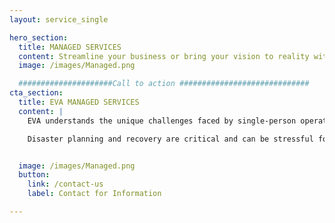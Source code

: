 ```yaml
---
layout: service_single

hero_section:
  title: MANAGED SERVICES
  content: Streamline your business or bring your vision to reality with custom systems designed for peak performance, operational efficiency, and growth potential.
  image: /images/Managed.png

  #####################Call to action #############################
cta_section:
  title: EVA MANAGED SERVICES
  content: |
    EVA understands the unique challenges faced by single-person operations when it comes to optimizing IT infrastructure. That's why we offer tailored managed IT  services designed specifically to meet your needs and empower your business for peak operability.

    Disaster planning and recovery are critical and can be stressful for any business, EVA is here to alleviate those worries. EVA will assist you in developing a comprehensive disaster recovery plan, including data backup solutions and proactive measures to mitigate risks. In the unfortunate event of a disaster, we will guide you through the recovery process, minimizing IT downtime and ensuring the continuity of your operations.


  image: /images/Managed.png
  button:
    link: /contact-us
    label: Contact for Information

---
```

